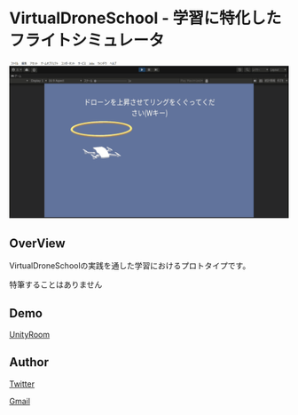# VirtualDroneSchool - 学習に特化したフライトシミュレータ

![gif](./reedme/demo.gif)

## OverView

VirtualDroneSchoolの実践を通した学習におけるプロトタイプです。

特筆することはありません

## Demo

[UnityRoom](https://unityroom.com/games/vdsproto)

## Author

[Twitter](https://twitter.com/nanisotu)

[Gmail](yst7630@gmail.com)
